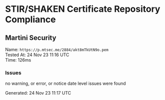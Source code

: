# STIR/SHAKEN Certificate Repository Compliance

## Martini Security

Name: `https://p.mtsec.me/2884/akt8mTkUtN9o.pem`\
Tested At: 24 Nov 23 11:16 UTC\
Time: 126ms

### Issues

no warning, or error, or notice date level issues were found

Generated: 24 Nov 23 11:17 UTC